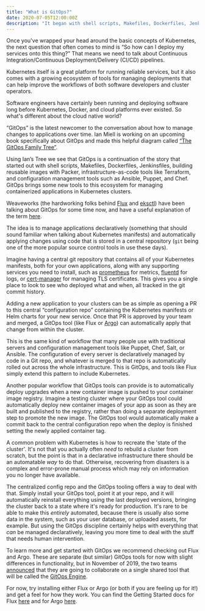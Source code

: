 ```yaml
---
title: "What is GitOps?"
date: 2020-07-05T12:00:00Z
description: "It began with shell scripts, Makefiles, Dockerfiles, Jenkinsfiles, building reusable images with Packer, infrastructure-as-code tools like Terraform, and configuration management tools such as Ansible, Puppet, and Chef. Now GitOps brings some new tools for managing containerized applications in Kubernetes clusters."
---
```


Once you've wrapped your head around the basic concepts of Kubernetes, the next question that often comes to mind is “So how can I deploy my services onto this thing?” That means we need to talk about Continuous Integration/Continuous Deployment/Delivery (CI/CD) pipelines.

Kubernetes itself is a great platform for running reliable services, but it also comes with a growing ecosystem of tools for managing deployments that can help improve the workflows of both software developers and cluster operators.

Software engineers have certainly been running and deploying software long before Kubernetes, Docker, and cloud platforms ever existed. So what's different about the cloud native world? 

“GitOps” is the latest newcomer to the conversation about how to manage changes to applications over time. Ian Miell is working on an upcoming book specifically about GitOps and made this helpful diagram called [“The GitOps Family Tree”](https://twitter.com/ianmiell/status/1278330015529254912).

Using Ian’s Tree we see that GitOps is a continuation of the story that started out with shell scripts, Makefiles, Dockerfiles, Jenkinsfiles, building reusable images with Packer, infrastructure-as-code tools like Terraform, and configuration management tools such as Ansible, Puppet, and Chef. GitOps brings some new tools to this ecosystem for managing containerized applications in Kubernetes clusters.

Weaveworks (the hardworking folks behind [Flux](https://github.com/fluxcd/flux) and [eksctl](https://github.com/weaveworks/eksctl)) have been talking about GitOps for some time now, and have a useful explanation of the term [here](https://www.weave.works/technologies/gitops/). 

The idea is to manage applications declaratively (something that should sound familiar when talking about Kubernetes manifests) and automatically applying changes using code that is stored in a central repository (`git` being one of the more popular source control tools in use these days).

Imagine having a central git repository that contains all of your Kubernetes manifests, both for your own applications, along with any supporting services you need to install, such as [prometheus](https://prometheus.io/) for metrics, [fluentd](https://www.fluentd.org/) for logs, or [cert-manager](https://github.com/jetstack/cert-manager) for managing TLS certificates. This gives you a single place to look to see who deployed what and when, all tracked in the git commit history.

Adding a new application to your clusters can be as simple as opening a PR to this central “configuration repo” containing the Kubernetes manifests or Helm charts for your new service. Once that PR is approved by your team and merged, a GitOps tool (like Flux or [Argo](https://argoproj.github.io/argo-cd/)) can automatically apply that change from within the cluster.

This is the same kind of workflow that many people use with traditional servers and configuration management tools like Puppet, Chef, Salt, or Ansible. The configuration of every server is declaratively managed by code in a Git repo, and whatever is merged to that repo is automatically rolled out across the whole infrastructure. This is GitOps, and tools like Flux simply extend this pattern to include Kubernetes.

Another popular workflow that GitOps tools can provide is to automatically deploy upgrades when a new container image is pushed to your container image registry. Imagine a testing cluster where your GitOps tool could automatically deploy new container images of your app as soon as they are built and published to the registry, rather than doing a separate deployment step to promote the new image. The GitOps tool would automatically make a commit back to the central configuration repo when the deploy is finished setting the newly applied container tag.

A common problem with Kubernetes is how to recreate the 'state of the cluster'. It's not that you actually often _need_ to rebuild a cluster from scratch, but the point is that in a declarative infrastructure there should be an automatable _way_ to do that. Otherwise, recovering from disasters is a complex and error-prone manual process which may rely on information you no longer have available.

The centralized config repo and the GitOps tooling offers a way to deal with that. Simply install your GitOps tool, point it at your repo, and it will automatically reinstall everything using the last deployed versions, bringing the cluster back to a state where it's ready for production. It's rare to be able to make this _entirely_ automated, because there is usually also some data in the system, such as your user database, or uploaded assets, for example. But using the GitOps discipline certainly helps with everything that _can_ be managed declaratively, leaving you more time to deal with the stuff that needs human intervention.

To learn more and get started with GitOps we recommend checking out Flux and Argo.  These are separate (but similar) GitOps tools for now with slight differences in functionality, but in November of 2019, the two teams [announced](https://www.weave.works/blog/argo-flux-join-forces) that they are going to collaborate on a single shared tool that will be called the [GitOps Engine](https://github.com/argoproj/gitops-engine). 

For now, try installing either Flux or Argo (or both if you are feeling up for it!) and get a feel for how they work. You can find the Getting Started docs for Flux [here](https://docs.fluxcd.io/en/1.18.0/tutorials/get-started.html) and for Argo [here](https://argoproj.github.io/argo/quick-start/).
